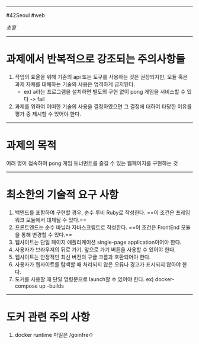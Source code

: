 
---

#42Seoul #web

*초월*

---

# 과제에서 반복적으로 강조되는 주의사항들

1. 작업의 효율을 위해 기존의 api 또는 도구를 사용하는 것은 권장되지만, 모듈 혹은 과제 자체를 대체하는 기술의 사용은 엄격하게 금지된다.
	- ex) a라는 프로그램을 설치하면 별도의 구현 없이 pong 게임을 서비스할 수 있다 -> fail
2. 과제를 위하여 어떠한 기술의 사용을 결정하였으면 그 결정에 대하여 타당한 이유를 평가 중 제시할 수 있어야 한다.

---

# 과제의 목적

여러 명이 접속하여 pong 게임 토너먼트를 즐길 수 있는 웹페이지를 구현하는 것

---

# 최소한의 기술적 요구 사항

1. 백엔드를 포함하여 구현할 경우, 순수 루비 Ruby로 작성한다. ==이 조건은 프레임워크 모듈에서 대체될 수 있다.==
2. 프론트엔드는 순수 바닐라 자바스크립트로 작성한다. ==이 조건은 FrontEnd 모듈을 통해 변경할 수 있다.==
3. 웹사이트는 단일 페이지 애플리케이션 single-page application이어야 한다.
4. 사용자가 브라우저의 뒤로 가기, 앞으로 가기 버튼을 사용할 수 있어야 한다.
5. 웹사이트는 안정적인 최신 버전의 구글 크롬과 호환되어야 한다.
6. 사용자가 웹사이트를 탐색할 때 처리되지 않은 오류나 경고가 표시되지 않아야 한다.
7. 도커를 사용할 때 단일 명령문으로 launch할 수 있어야 한다. ex) docker-compose up -builds

---

# 도커 관련 주의 사항

1. docker runtime 파일은 /goinfreㅇ